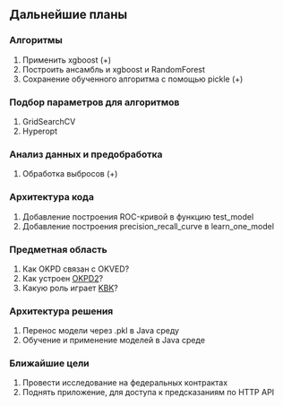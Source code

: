 
## Дальнейшие планы
### Алгоритмы
1. Применить xgboost (+)
2. Построить ансамбль и xgboost и RandomForest
3. Сохранение обученного алгоритма с помощью pickle (+)

### Подбор параметров для алгоритмов
1. GridSearchCV
2. Hyperopt

### Анализ данных и предобработка
1. Обработка выбросов (+)

### Архитектура кода
1. Добавление построения ROC-кривой в функцию test_model
2. Добавление построения precision_recall_curve в learn_one_model

### Предметная область
1. Как OKPD связан с OKVED?
2. Как устроен [OKPD2](http://classifikators.ru/okpd)?
3. Какую роль играет [KBK](http://kcbux.ru/Spravochnik/kbk/sp_00_kbk-struktura.html)?

### Архитектура решения 
1. Перенос модели через .pkl в Java среду
2. Обучение и применение моделей в Java среде

### Ближайшие цели
1. Провести исследование на федеральных контрактах
2. Поднять приложение, для доступа к предсказаниям по HTTP API